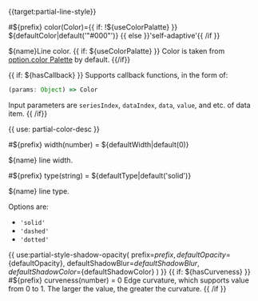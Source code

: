 {{target:partial-line-style}}

#${prefix} color(Color)={{ if: !${useColorPalatte} }} ${defaultColor|default('"#000"')} {{ else }}'self-adaptive'{{ /if }}

${name}Line color. {{ if: ${useColorPalatte} }} Color is taken from [option.color Palette](~color) by default. {{/if}}

{{ if: ${hasCallback} }}
Supports callback functions, in the form of:
```js
(params: Object) => Color
```
Input parameters are `seriesIndex`, `dataIndex`, `data`, `value`, and etc. of data item.
{{ /if}}

{{ use: partial-color-desc }}

#${prefix} width(number) = ${defaultWidth|default(0)}

${name} line width.

#${prefix} type(string) = ${defaultType|default('solid')}

${name} line type.

Options are: 
+ `'solid'`
+ `'dashed'`
+ `'dotted'`

{{ use:partial-style-shadow-opacity(
    prefix=${prefix},
    defaultOpacity=${defaultOpacity},
    defaultShadowBlur=${defaultShadowBlur},
    defaultShadowColor=${defaultShadowColor}
) }}
{{ if: ${hasCurveness} }}
#${prefix} curveness(number) = 0
Edge curvature, which supports value from 0 to 1. The larger the value, the greater the curvature.
{{ /if }}
